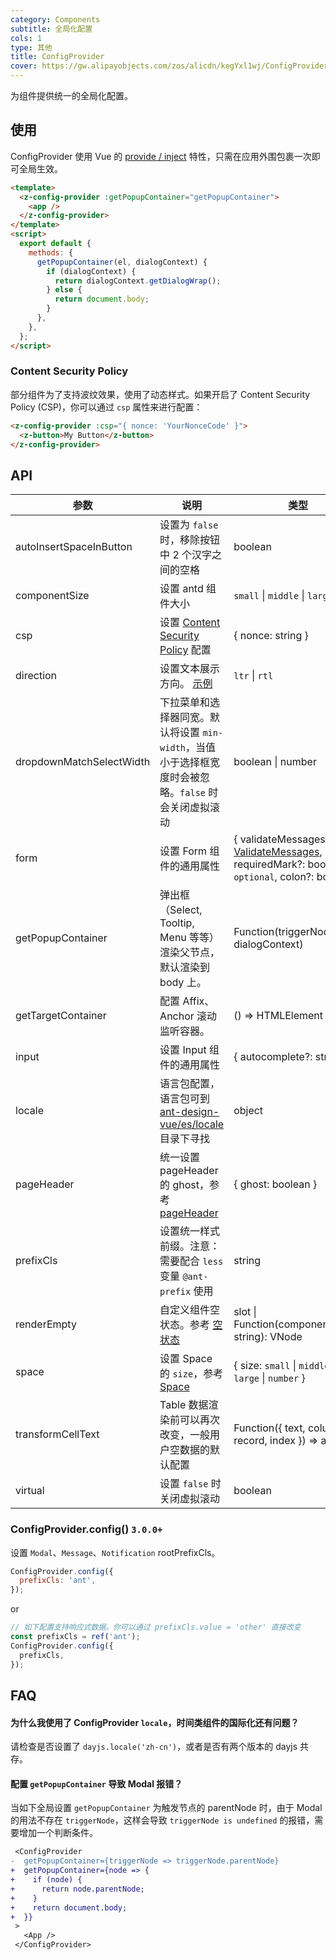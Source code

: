 ```yaml
---
category: Components
subtitle: 全局化配置
cols: 1
type: 其他
title: ConfigProvider
cover: https://gw.alipayobjects.com/zos/alicdn/kegYxl1wj/ConfigProvider.svg
---
```


为组件提供统一的全局化配置。

## 使用

ConfigProvider 使用 Vue 的 [provide / inject](https://vuejs.org/v2/api/#provide-inject) 特性，只需在应用外围包裹一次即可全局生效。

```html
<template>
  <z-config-provider :getPopupContainer="getPopupContainer">
    <app />
  </z-config-provider>
</template>
<script>
  export default {
    methods: {
      getPopupContainer(el, dialogContext) {
        if (dialogContext) {
          return dialogContext.getDialogWrap();
        } else {
          return document.body;
        }
      },
    },
  };
</script>
```

### Content Security Policy

部分组件为了支持波纹效果，使用了动态样式。如果开启了 Content Security Policy (CSP)，你可以通过 `csp` 属性来进行配置：

```html
<z-config-provider :csp="{ nonce: 'YourNonceCode' }">
  <z-button>My Button</z-button>
</z-config-provider>
```

## API

| 参数 | 说明 | 类型 | 默认值 | 版本 |
| --- | --- | --- | --- | --- |
| autoInsertSpaceInButton | 设置为 `false` 时，移除按钮中 2 个汉字之间的空格 | boolean | true |  |
| componentSize | 设置 antd 组件大小 | `small` \| `middle` \| `large` | - | 3.0 |
| csp | 设置 [Content Security Policy](https://developer.mozilla.org/en-US/docs/Web/HTTP/CSP) 配置 | { nonce: string } | - |  |
| direction | 设置文本展示方向。 [示例](#components-config-provider-demo-direction) | `ltr` \| `rtl` | `ltr` | 3.0 |
| dropdownMatchSelectWidth | 下拉菜单和选择器同宽。默认将设置 `min-width`，当值小于选择框宽度时会被忽略。`false` 时会关闭虚拟滚动 | boolean \| number | - |  |
| form | 设置 Form 组件的通用属性 | { validateMessages?: [ValidateMessages](/components/form/#validateMessages), requiredMark?: boolean \| `optional`, colon?: boolean} | - | 3.0 |
| getPopupContainer | 弹出框（Select, Tooltip, Menu 等等）渲染父节点，默认渲染到 body 上。 | Function(triggerNode, dialogContext) | () => document.body |  |
| getTargetContainer | 配置 Affix、Anchor 滚动监听容器。 | () => HTMLElement | () => window | 3.0 |
| input | 设置 Input 组件的通用属性 | { autocomplete?: string } | - | 3.0 |
| locale | 语言包配置，语言包可到 [ant-design-vue/es/locale](http://unpkg.com/ant-design-vue/es/locale/) 目录下寻找 | object | - | 1.5.0 |
| pageHeader | 统一设置 pageHeader 的 ghost，参考 [pageHeader](<(/components/page-header)>) | { ghost: boolean } | 'true' | 1.5.0 |
| prefixCls | 设置统一样式前缀。注意：需要配合 `less` 变量 `@ant-prefix` 使用 | string | `ant` |  |
| renderEmpty | 自定义组件空状态。参考 [空状态](/components/empty/) | slot \| Function(componentName: string): VNode | - |  |
| space | 设置 Space 的 `size`，参考 [Space](/components/space) | { size: `small` \| `middle` \| `large` \| `number` } | - | 3.0 |
| transformCellText | Table 数据渲染前可以再次改变，一般用户空数据的默认配置 | Function({ text, column, record, index }) => any | - | 1.5.4 |
| virtual | 设置 `false` 时关闭虚拟滚动 | boolean | - | 3.0 |

### ConfigProvider.config() `3.0.0+`

设置 `Modal`、`Message`、`Notification` rootPrefixCls。

```jsx
ConfigProvider.config({
  prefixCls: 'ant',
});
```

or

```jsx
// 如下配置支持响应式数据，你可以通过 prefixCls.value = 'other' 直接改变
const prefixCls = ref('ant');
ConfigProvider.config({
  prefixCls,
});
```

## FAQ

#### 为什么我使用了 ConfigProvider `locale`，时间类组件的国际化还有问题？

请检查是否设置了 `dayjs.locale('zh-cn')`，或者是否有两个版本的 dayjs 共存。

#### 配置 `getPopupContainer` 导致 Modal 报错？

当如下全局设置 `getPopupContainer` 为触发节点的 parentNode 时，由于 Modal 的用法不存在 `triggerNode`，这样会导致 `triggerNode is undefined` 的报错，需要增加一个判断条件。

```diff
 <ConfigProvider
-  getPopupContainer={triggerNode => triggerNode.parentNode}
+  getPopupContainer={node => {
+    if (node) {
+      return node.parentNode;
+    }
+    return document.body;
+  }}
 >
   <App />
 </ConfigProvider>
```
